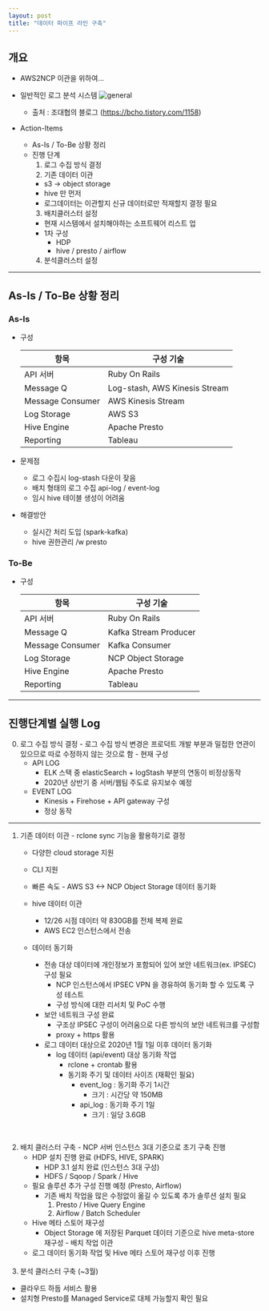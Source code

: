 ```yaml
---
layout: post
title: "데이터 파이프 라인 구축"
---
```

## 개요
 - AWS2NCP 이관을 위하여...
 - 일반적인 로그 분석 시스템
  ![general](https://t1.daumcdn.net/cfile/tistory/2510314D5886F3942F)
    - 출처 : 조대협의 블로그 (https://bcho.tistory.com/1158)

  - Action-Items
    - As-Is / To-Be 상황 정리
    - 진행 단계
      1. 로그 수집 방식 결정
      2. 기존 데이터 이관
        - s3 -> object storage
        - hive 만 먼저
        - 로그데이터는 이관할지 신규 데이터로만 적재할지 결정 필요
      3. 배치클러스터 설정
        - 현재 시스템에서 설치해야하는 소프트웨어 리스트 업
        - 1차 구성
          - HDP
          - hive / presto / airflow
      4. 분석클러스터 설정

----

## As-Is / To-Be 상황 정리
  ### As-Is
  - 구성

    항목 | 구성 기술
    --|--
    API 서버 | Ruby On Rails
    Message Q | Log-stash, AWS Kinesis Stream
    Message Consumer | AWS Kinesis Stream
    Log Storage | AWS S3
    Hive Engine | Apache Presto
    Reporting | Tableau

  - 문제점
    - 로그 수집시 log-stash 다운이 잦음
    - 배치 형태의 로그 수집 api-log / event-log
    - 임시 hive 테이블 생성이 어려움
  - 해결방안
    - 실시간 처리 도입 (spark-kafka)
    - hive 권한관리 /w presto

  ### To-Be
  - 구성

    항목 | 구성 기술
    --|--
    API 서버 | Ruby On Rails
    Message Q | Kafka Stream Producer
    Message Consumer | Kafka Consumer
    Log Storage | NCP Object Storage
    Hive Engine | Apache Presto
    Reporting | Tableau

----

## 진행단계별 실행 Log
  0. 로그 수집 방식 결정
    - 로그 수집 방식 변경은 프로덕트 개발 부분과 밀접한 연관이 있으므로 따로 수정하지 않는 것으로 함
    - 현재 구성
      - API LOG
        - ELK 스택 중 elasticSearch + logStash 부분의 연동이 비정상동작
        - 2020년 상반기 중 서버/웹팀 주도로 유지보수 예정
      - EVENT LOG
        - Kinesis + Firehose + API gateway 구성
        - 정상 동작

----

  1. 기존 데이터 이관
    - rclone sync 기능을 활용하기로 결정
      - 다양한 cloud storage 지원
      - CLI 지원
      - 빠른 속도
    - AWS S3 <-> NCP Object Storage 데이터 동기화
      - hive 데이터 이관
        - 12/26 시점 데이터 약 830GB를 전체 복제 완료
        - AWS EC2 인스턴스에서 전송
      - 데이터 동기화
        - 전송 대상 데이터에 개인정보가 포함되어 있어 보안 네트워크(ex. IPSEC) 구성 필요
          - NCP 인스턴스에서 IPSEC VPN 을 경유하여 동기화 할 수 있도록 구성 테스트
          - 구성 방식에 대한 리서치 및 PoC 수행
        - 보안 네트워크 구성 완료
          - 구조상 IPSEC 구성이 어려움으로 다른 방식의 보안 네트워크를 구성함
          - proxy + https 활용
        - 로그 데이터 대상으로 2020년 1월 1일 이후 데이터 동기화            
          - log 데이터 (api/event) 대상 동기화 작업
            - rclone + crontab 활용    
            - 동기화 주기 및 데이터 사이즈 (재확인 필요)
              - event_log : 동기화 주기 1시간
                - 크기 : 시간당 약 150MB
              - api_log : 동기화 주기 1일
                - 크기 : 일당 3.6GB

        ​
  2. 배치 클러스터 구축
    - NCP 서버 인스턴스 3대 기준으로 초기 구축 진행
      - HDP 설치 진행 완료 (HDFS, HIVE, SPARK)
        - HDP 3.1 설치 완료 (인스턴스 3대 구성)
        - HDFS / Sqoop / Spark / Hive
      - 필요 솔루션 추가 구성 진행 예정 (Presto, Airflow)
        - 기존 배치 작업을 많은 수정없이 옮길 수 있도록 추가 솔루션 설치 필요
          1. Presto / Hive Query Engine
          2. Airflow / Batch Scheduler
      - Hive 메타 스토어 재구성
        - Object Storage 에 저장된 Parquet 데이터 기준으로 hive meta-store 재구성
    - 배치 작업 이관
      - 로그 데이터 동기화 작업 및 Hive 메타 스토어 재구성 이후 진행  
​
  3. 분석 클러스터 구축 (~3월)
   - 클라우드 하둡 서비스 활용
   - 설치형 Presto를 Managed Service로 대체 가능할지 확인 필요
